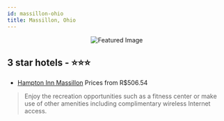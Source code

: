 ```yaml
---
id: massillon-ohio
title: Massillon, Ohio
---
```


<center><img src="https://i.travelapi.com/hotels/1000000/480000/479200/479142/a77a7296_z.jpg" alt="Featured Image" /></center>


##  3 star hotels - ⭐️⭐️⭐️

-    [Hampton Inn Massillon](https://us.hurb.com/hotels/massillon/hampton-inn-massillon-JNP-JP011426?cmp=18055) Prices from R$506.54
   > Enjoy the recreation opportunities such as a fitness center or make use of other amenities including complimentary wireless Internet access.

